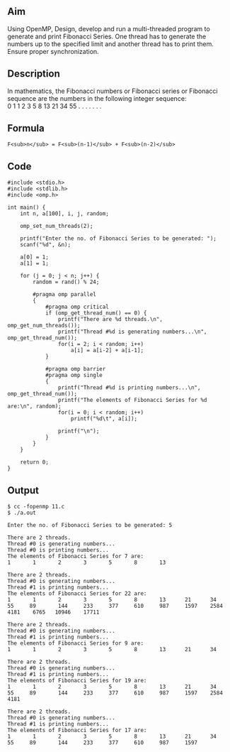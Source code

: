 ## Aim
Using OpenMP, Design, develop and run a multi-threaded program to generate and print Fibonacci Series. One thread has to generate the  numbers up to the specified limit and another thread has to print them. Ensure proper synchronization.

## Description
In mathematics, the Fibonacci numbers or Fibonacci series or Fibonacci sequence are the numbers in the following integer sequence:  
0 1 1 2 3 5 8 13 21 34 55 . . . . . . .

## Formula
```
F<sub>n</sub> = F<sub>(n-1)</sub> + F<sub>(n-2)</sub>
```

## Code
```
#include <stdio.h>
#include <stdlib.h>
#include <omp.h>

int main() {
    int n, a[100], i, j, random;

    omp_set_num_threads(2);

    printf("Enter the no. of Fibonacci Series to be generated: ");
    scanf("%d", &n);

    a[0] = 1;
    a[1] = 1;

    for (j = 0; j < n; j++) {
        random = rand() % 24;

        #pragma omp parallel
        {
            #pragma omp critical
            if (omp_get_thread_num() == 0) {
                printf("There are %d threads.\n", omp_get_num_threads());
                printf("Thread #%d is generating numbers...\n", omp_get_thread_num());
                for(i = 2; i < random; i++)
                    a[i] = a[i-2] + a[i-1];
            }

            #pragma omp barrier
            #pragma omp single
            {
                printf("Thread #%d is printing numbers...\n", omp_get_thread_num());
                printf("The elements of Fibonacci Series for %d are:\n", random);
                for(i = 0; i < random; i++)
                    printf("%d\t", a[i]);

                printf("\n");
            }
        }
    }

    return 0;
}
```

## Output
```
$ cc -fopenmp 11.c
$ ./a.out

Enter the no. of Fibonacci Series to be generated: 5

There are 2 threads.
Thread #0 is generating numbers...
Thread #0 is printing numbers...
The elements of Fibonacci Series for 7 are:
1       1       2       3       5       8       13

There are 2 threads.
Thread #0 is generating numbers...
Thread #1 is printing numbers...
The elements of Fibonacci Series for 22 are:
1       1       2       3       5       8       13      21      34      55     89       144     233     377     610     987     1597    2584    4181    6765   10946    17711

There are 2 threads.
Thread #0 is generating numbers...
Thread #1 is printing numbers...
The elements of Fibonacci Series for 9 are:
1       1       2       3       5       8       13      21      34

There are 2 threads.
Thread #0 is generating numbers...
Thread #1 is printing numbers...
The elements of Fibonacci Series for 19 are:
1       1       2       3       5       8       13      21      34      55     89       144     233     377     610     987     1597    2584    4181

There are 2 threads.
Thread #0 is generating numbers...
Thread #1 is printing numbers...
The elements of Fibonacci Series for 17 are:
1       1       2       3       5       8       13      21      34      55     89       144     233     377     610     987     1597

```
